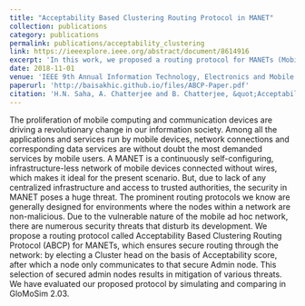 ```yaml
---
title: "Acceptability Based Clustering Routing Protocol in MANET"
collection: publications
category: publications
permalink: publications/acceptability_clustering
link: https://ieeexplore.ieee.org/abstract/document/8614916
excerpt: 'In this work, we proposed a routing protocol for MANETs (Mobile Ad-hoc Networks) called the Acceptability Based Clustering Routing Protocol (ABCP), which ensures secure routing through the network: by electing a Cluster head on the basis of Acceptability score. Once elected, nodes in this cluster communicates only via the secure Admin node.'
date: 2018-11-01
venue: 'IEEE 9th Annual Information Technology, Electronics and Mobile Communication Conference (IEMCON)'
paperurl: 'http://baisakhic.github.io/files/ABCP-Paper.pdf'
citation: 'H.N. Saha, A. Chatterjee and B. Chatterjee, &quot;Acceptability Based Clustering Routing Protocol in MANET,&quot; <i> 2018 IEEE 9th Annual Information Technology, Electronics and Mobile Communication Conference (IEMCON), Vancouver, BC, Canada, 2019, pp. 1051-1060,</i> doi: 10.1109/IEMCON.2019.8936304.'
---
```


The proliferation of mobile computing and communication devices are driving a revolutionary change in our information society. Among all the applications and services run by mobile devices, network connections and corresponding data services are without doubt the most demanded services by mobile users. A MANET is a continuously self-configuring, infrastructure-less network of mobile devices connected without wires, which makes it ideal for the present scenario. But, due to lack of any centralized infrastructure and access to trusted authorities, the security in MANET poses a huge threat. The prominent routing protocols we know are generally designed for environments where the nodes within a network are non-malicious. Due to the vulnerable nature of the mobile ad hoc network, there are numerous security threats that disturb its development. We propose a routing protocol called Acceptability Based Clustering Routing Protocol (ABCP) for MANETs, which ensures secure routing through the network: by electing a Cluster head on the basis of Acceptability score, after which a node only communicates to that secure Admin node. This selection of secured admin nodes results in mitigation of various threats. We have evaluated our proposed protocol by simulating and comparing in GloMoSim 2.03.